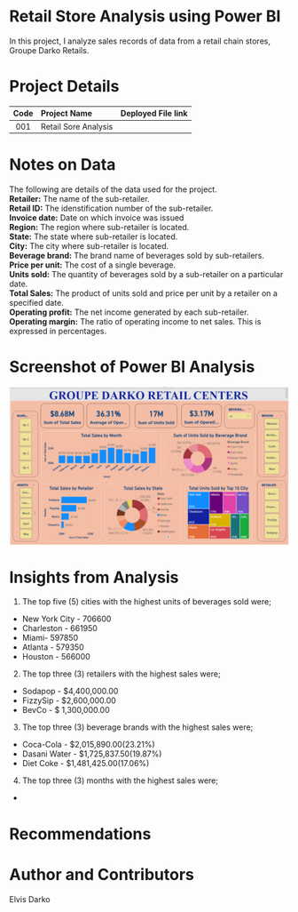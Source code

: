 # Retail Store Analysis using Power BI
 In this project, I analyze sales records of data from a retail chain stores, Groupe Darko Retails.


# Project Details
| Code      | Project Name        |   Deployed File link |
|:-----------:|:-------------|:------|
|001|Retail Sore Analysis|      |

# Notes on Data
The following are details of the data used for the project.<br />
**Retailer:** The name of the sub-retailer.<br />
**Retail ID:** The idenstification number of the sub-retailer.<br />
**Invoice date:** Date on which invoice was issued<br />
**Region:** The region where sub-retailer is located. <br />
**State:** The state where sub-retailer is located.<br />
**City:** The city where sub-retailer is located.<br /> 
**Beverage brand:** The brand name of beverages sold by sub-retailers.<br />
**Price per unit:** The cost of a single beverage.<br />
**Units sold:** The quantity of beverages sold by a sub-retailer on a particular date.<br />
**Total Sales:** The product of units sold and price per unit by a retailer on a specified date.<br />
**Operating profit:** The net income generated by each sub-retailer.<br />
**Operating margin:** The ratio of operating income to net sales. This is expressed in percentages.

# Screenshot of Power BI Analysis
![Alt text](image.png)


# Insights from Analysis
1. The top five (5) cities with the highest units of beverages sold were;
- New York City - 706600
- Charleston - 661950
- Miami- 597850
- Atlanta - 579350
- Houston - 566000

2. The top three (3) retailers with the highest sales were;
- Sodapop - $4,400,000.00
- FizzySip - $2,600,000.00
- BevCo - $ 1,300,000.00

3. The top three (3) beverage brands with the highest sales were;
- Coca-Cola - $2,015,890.00(23.21%)
- Dasani Water - $1,725,837.50(19.87%)
- Diet Coke - $1,481,425.00(17.06%)

4. The top three (3) months with the highest sales were;
- 

# Recommendations


# Author and Contributors
Elvis Darko